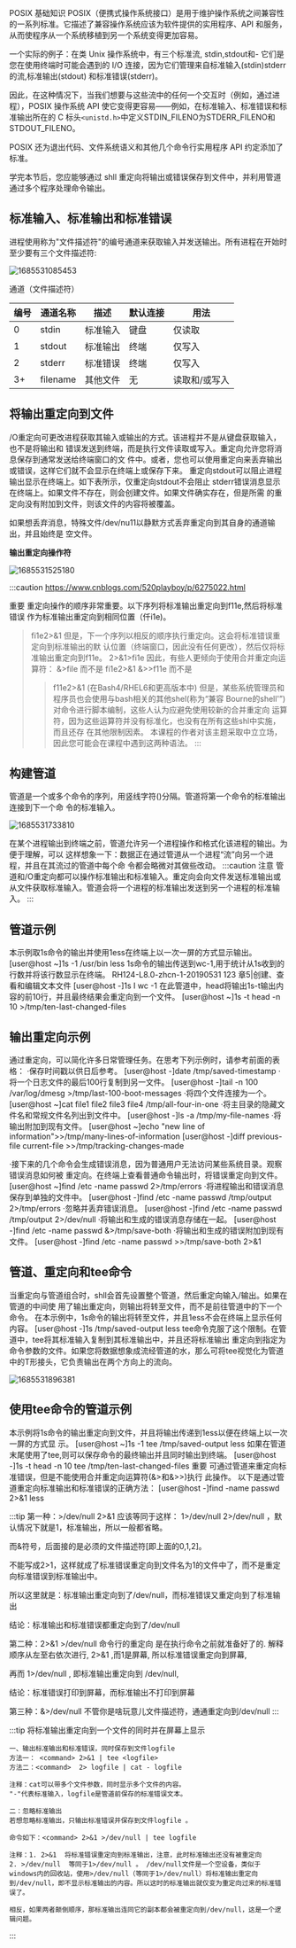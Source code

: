 POSIX 基础知识
POSIX（便携式操作系统接口）是用于维护操作系统之间兼容性的一系列标准。它描述了兼容操作系统应该为软件提供的实用程序、API 和服务，从而使程序从一个系统移植到另一个系统变得更加容易。

一个实际的例子：在类 Unix 操作系统中，有三个标准流, stdin,stdout和- 它们是您在使用终端时可能会遇到的 I/O 连接，因为它们管理来自标准输入(stdin)stderr的流,标准输出(stdout) 和标准错误(stderr)。

因此，在这种情况下，当我们想要与这些流中的任何一个交互时（例如，通过进程），POSIX 操作系统 API 使它变得更容易——例如，在标准输入、标准错误和标准输出所在的 C 标头`<unistd.h>`中定义STDIN_FILENO为STDERR_FILENO和STDOUT_FILENO。

POSIX 还为退出代码、文件系统语义和其他几个命令行实用程序 API 约定添加了标准。






学完本节后，您应能够通过 shll 重定向将输出或错误保存到文件中，并利用管道通过多个程序处理命令输出。

## 标准输入、标准输出和标准错误

进程使用称为"文件描述符"的编号通道来获取输入并发送输出。所有进程在开始时至少要有三个文件描述符:

![1685531085453](image/标准输入,标准输出,标准错误/1685531085453.svg)

通道（文件描述符）

| 编号 | 通道名称 | 描述     | 默认连接 | 用法          |
| ---- | -------- | -------- | -------- | ------------- |
| 0    | stdin    | 标准输入 | 键盘     | 仅读取        |
| 1    | stdout   | 标准输出 | 终端     | 仅写入        |
| 2    | stderr   | 标准错误 | 终端     | 仅写入        |
| 3+   | filename | 其他文件 | 无       | 读取和/或写入 |

## 将输出重定向到文件
/O重定向可更改进程获取其输入或输出的方式。该进程并不是从键盘获取输入，也不是将输出和
错误发送到终端，而是执行文件读取或写入。重定向允许您将消息保存到通常发送给终端窗口的文
件中。或者，您也可以使用重定向来丢弃输出或错误，这样它们就不会显示在终端上或保存下来。
重定向stdout可以阻止进程输出显示在终端上。如下表所示，仅重定向stdout不会阻止
stderr错误消息显示在终端上。如果文件不存在，则会创建文件。如果文件确实存在，但是所需
的重定向没有附加到文件，则该文件的内容将被覆盖。



如果想丢弃消息，特殊文件/dev/nu11以静默方式丢弃重定向到其自身的通道输出，并且始终是
空文件。


**输出重定向操作符**

![1685531525180](image/标准输入,标准输出,标准错误/1685531525180.svg)

:::caution
https://www.cnblogs.com/520playboy/p/6275022.html

重要
重定向操作的顺序非常重要。以下序列将标准输出重定向到f11e,然后将标准错误
作为标准输出重定向到相同位置（仟i1e)。
>fi1e2>&1
但是，下一个序列以相反的顺序执行重定向。这会将标准错误重定向到标准输出的默
认位置（终端窗口，因此没有任何更改），然后仅将标准输出重定向到f11e。
2>&1>fi1e
因此，有些人更倾向于使用合并重定向运算符：
&>file
而不是
>fi1e2>&1
&>>f11e
而不是
>>f11e2>&1
(在Bash4/RHEL6和更高版本中)
但是，某些系统管理员和程序员也会使用与bash相关的其他shel(称为“兼容
Bourne的shell'”)对命令进行脚本编制，这些人认为应避免使用较新的合并重定向
运算符，因为这些运算符并没有标准化，也没有在所有这些shl中实施，而且还存
在其他限制因素。
本课程的作者对该主题采取中立立场，因此您可能会在课程中遇到这两种语法。
:::


## 构建管道
管道是一个或多个命令的序列，用竖线字符()分隔。管道将第一个命令的标准输出连接到下一个命
令的标准输入。

![1685531733810](image/标准输入,标准输出,标准错误/1685531733810.svg)

在某个进程输出到终端之前，管道允许另一个进程操作和格式化该进程的输出。为便于理解，可以
这样想象一下：数据正在通过管道从一个进程“流”向另一个进程，并且在其流过的管道中每个命
令都会略微对其做些改动。
:::caution 注意
管道和/O重定向都可以操作标准输出和标准输入。重定向会向文件发送标准输出或
从文件获取标准输入。管道会将一个进程的标准输出发送到另一个进程的标准输入。
:::
## 管道示例
本示例取1s命令的输出并使用1ess在终端上以一次一屏的方式显示输出。
[user@host ~]1s -1 /usr/bin less
1s命令的输出传送到wc-1,用于统计从1s收到的行数并将该行数显示在终端。
RH124-L8.0-zhcn-1-20190531
123
章5|创建、查看和编辑文本文件
[user@host -]1s I wc -1
在此管道中，head将输出1s-t输出内容的前10行，并且最终结果会重定向到一个文件。
[user@host ~]1s -t head -n 10 >/tmp/ten-last-changed-files
## 输出重定向示例
通过重定向，可以简化许多日常管理任务。在思考下列示例时，请参考前面的表格：
·保存时间戳以供日后参考。
[user@host -]date /tmp/saved-timestamp
·将一个日志文件的最后100行复制到另一文件。
[user@host -]tail -n 100 /var/log/dmesg >/tmp/last-100-boot-messages
·将四个文件连接为一个。
[user@host ~]cat file1 file2 file3 file4 /tmp/all-four-in-one
·将主目录的隐藏文件名和常规文件名列出到文件中。
[user@host -]ls -a /tmp/my-file-names
·将输出附加到现有文件。
[user@host ~]echo "new line of information">>/tmp/many-lines-of-information
[user@host -]diff previous-file current-file >>/tmp/tracking-changes-made

·接下来的几个命令会生成错误消息，因为普通用户无法访问某些系统目录。观察错误消息如何被
重定向。在终端上查看普通命令输出时，将错误重定向到文件。
[user@host ~]find /etc -name passwd 2>/tmp/errors
·将进程输出和错误消息保存到单独的文件中。
[user@host -]find /etc -name passwd /tmp/output 2>/tmp/errors
·忽略并丢弃错误消息。
[user@host -]find /etc -name passwd /tmp/output 2>/dev/null
·将输出和生成的错误消息存储在一起。
[user@host -]find /etc -name passwd &>/tmp/save-both
·将输出和生成的错误附加到现有文件。
[user@host -]find /etc -name passwd >>/tmp/save-both 2>&1
## 管道、重定向和tee命令
当重定向与管道组合时，shll会首先设置整个管道，然后重定向输入/输出。如果在管道的中间使
用了输出重定向，则输出将转至文件，而不是前往管道中的下一个命令。
在本示例中，1s命令的输出将转至文件，并且1ess不会在终端上显示任何内容。
[user@host -]1s /tmp/saved-output less
tee命令克服了这个限制。在管道中，tee将其标准输入复制到其标准输出中，并且还将标准输出
重定向到指定为命令参数的文件。如果您将数据想象成流经管道的水，那么可将tee视觉化为管道
中的T形接头，它负责输出在两个方向上的流向。

![1685531896381](image/标准输入,标准输出,标准错误/1685531896381.svg)


## 使用tee命令的管道示例
本示例将1s命令的输出重定向到文件，并且将输出传递到1ess以便在终端上以一次一屏的方式显
示。
[user@host ~]1s -1 tee /tmp/saved-output less
如果在管道末尾使用了tee,则可以保存命令的最终输出并且同时输出到终端。
[user@host -]1s -t head -n 10 tee /tmp/ten-last-changed-files
重要
可通过管道来重定向标准错误，但是不能使用合并重定向运算符(&>和&>>)执行
此操作。
以下是通过管道重定向标准输出和标准错误的正确方法：
[user@host -]find -name passwd 2>&1 less




:::tip
第一种：>/dev/null 2>&1
应该等同于这样： 1>/dev/null 2>/dev/null ，默认情况下就是1，标准输出，所以一般都省略。

而&符号，后面接的是必须的文件描述符[即上面的0,1,2]。

不能写成2>1，这样就成了标准错误重定向到文件名为1的文件中了，而不是重定向标准错误到标准输出中。

所以这里就是：标准输出重定向到了/dev/null，而标准错误又重定向到了标准输出

结论：标准输出和标准错误都重定向到了/dev/null

第二种：2>&1 >/dev/null
命令行的重定向 是在执行命令之前就准备好了的. 解释顺序从左至右依次进行, 2>&1 ,而1是屏幕, 所以标准错误重定向到屏幕,

再而 1>/dev/null , 即标准输出重定向到 /dev/null,

结论：标准错误打印到屏幕，而标准输出不打印到屏幕

第三种：&>/dev/null
不管你是啥玩意儿文件描述符，通通重定向到/dev/null
:::

:::tip
将标准输出重定向到一个文件的同时并在屏幕上显示
```
一、输出标准输出和标准错误，同时保存到文件logfile
方法一： <command> 2>&1 | tee <logfile>
方法二：<command>  2> logfile | cat - logfile

注释：cat可以带多个文件参数，同时显示多个文件的内容。
"-"代表标准输入，logfile是管道前保存的标准错误文本。

二：忽略标准输出
若想忽略标准输出，只输出标准错误并保存到文件logfile 。

命令如下：<command> 2>&1 >/dev/null | tee logfile

注释：1. 2>&1  将标准错误重定向到标准输出，注意，此时标准输出还没有被重定向
2. >/dev/null  等同于1>/dev/null 。 /dev/null文件是一个空设备，类似于windows内的回收站，使用>/dev/null（等同于1>/dev/null）将标准输出重定向到/dev/null，即不显示标准输出的内容。所以这时的标准输出就仅变为重定向过来的标准错误了。

相反，如果两者颠倒顺序，那标准输出连同它的副本都会被重定向到/dev/null，这是一个逻辑问题。

```
:::